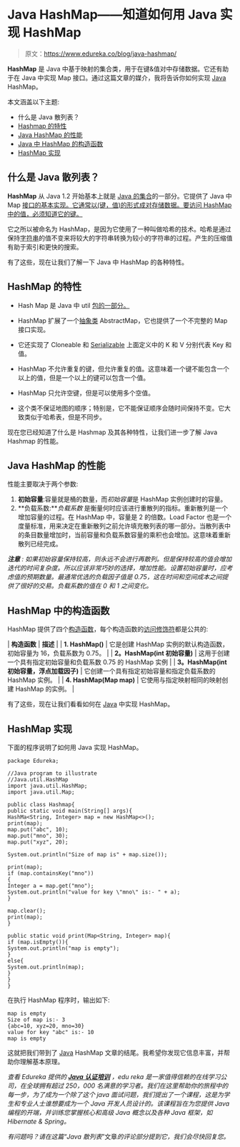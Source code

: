 # Java HashMap——知道如何用 Java 实现 HashMap

> 原文：<https://www.edureka.co/blog/java-hashmap/>

**HashMap** 是 Java 中基于映射的集合类，用于在键&值对中存储数据。它还有助于在 Java 中实现 Map 接口。通过这篇文章的媒介，我将告诉你如何实现 [Java](https://www.edureka.co/blog/java-tutorial/) HashMap。

本文涵盖以下主题:

*   什么是 Java 散列表？
*   [Hashmap 的特性](#FeaturesofHashmap)
*   [Java HashMap 的性能](#PerformanceofJavaHashMap)
*   [Java 中 HashMap 的构造函数](#ConstructorsofHashMapinJava)
*   [HashMap 实现](#HashMapImplementation)

## 什么是 Java 散列表？

**HashMap** 从 Java 1.2 开始基本上就是 [Java 的集合](https://www.edureka.co/blog/java-collections/)的一部分。它提供了 Java 中 Map [接口的基本实现。它通常以(键，值)的形式成对存储数据。要访问 HashMap 中的值，必须知道它的键。](https://www.edureka.co/blog/java-interface/)

它之所以被命名为 HashMap，是因为它使用了一种叫做哈希的技术。哈希是通过保持[字符串](https://www.edureka.co/blog/java-string/)的值不变来将较大的字符串转换为较小的字符串的过程。产生的压缩值有助于索引和更快的搜索。

有了这些，现在让我们了解一下 Java 中 HashMap 的各种特性。

## **HashMap 的特性**

*   Hash Map 是 Java 中 util [包的一部分。](https://www.edureka.co/blog/packages-in-java/)

*   HashMap 扩展了一个[抽象类](https://www.edureka.co/blog/abstract-classes-in-java/) AbstractMap，它也提供了一个不完整的 Map 接口实现。

*   它还实现了 Cloneable 和 [Serializable](https://www.edureka.co/blog/serialization-in-java/) 上面定义中的 K 和 V 分别代表 Key 和值。

*   HashMap 不允许重复的键，但允许重复的值。这意味着一个键不能包含一个以上的值，但是一个以上的键可以包含一个值。

*   HashMap 只允许空键，但是可以使用多个空值。

*   这个类不保证地图的顺序；特别是，它不能保证顺序会随时间保持不变。它大致类似于哈希表，但是不同步。

现在您已经知道了什么是 Hashmap 及其各种特性，让我们进一步了解 Java Hashmap 的性能。

## **Java HashMap 的性能**

性能主要取决于两个参数:

1.  **初始容量**:容量就是桶的数量，而*初始容量*是 HashMap 实例创建时的容量。
2.  **负载系数:***负载系数* 是衡量何时应该进行重散列的指标。重新散列是一个增加容量的过程。在 HashMap 中，容量是 2 的倍数。Load Factor 也是一个度量标准，用来决定在重新散列之前允许填充散列表的哪一部分。当散列表中的条目数量增加时，当前容量和负载系数容量的乘积也会增加。这意味着重新散列已经完成。

***注意** : 如果初始容量保持较高，则永远不会进行再散列。但是保持较高的值会增加迭代的时间复杂度。所以应该非常巧妙的选择，增加性能。设置初始容量时，应考虑值的预期数量。最通常优选的负载因子值是 0.75，这在时间和空间成本之间提供了很好的交易。负载系数的值在 0 和 1 之间变化。*

## **HashMap 中的构造函数**

HashMap 提供了四个[构造函数](https://www.edureka.co/blog/constructor-in-java/)，每个构造函数的[访问修饰符](https://www.edureka.co/blog/access-modifiers-in-java/)都是公共的:

| **构造函数** | **描述** |
| **1\. HashMap()** | 它是创建 HashMap 实例的默认构造函数，初始容量为 16，负载系数为 0.75。 |
| **2。HashMap(int 初始容量)** | 这用于创建一个具有指定初始容量和负载系数 0.75 的 HashMap 实例 |
| **3。HashMap(int 初始容量，浮点加载因子)** | 它创建一个具有指定初始容量和指定负载系数的 HashMap 实例。 |
| **4\. HashMap(Map map)** | 它使用与指定映射相同的映射创建 HashMap 的实例。 |

有了这些，现在让我们看看如何在 [Java](https://docs.oracle.com/javase/tutorial/) 中实现 HashMap。

## **HashMap 实现**

下面的程序说明了如何用 Java 实现 HashMap。

```
package Edureka;

//Java program to illustrate
//Java.util.HashMap
import java.util.HashMap;
import java.util.Map;

public class Hashmap{
public static void main(String[] args){
HashMa<String, Integer> map = new HashMap<>();
print(map);
map.put("abc", 10);
map.put("mno", 30);
map.put("xyz", 20);

System.out.println("Size of map is" + map.size());

print(map);
if (map.containsKey("mno"))
{
Integer a = map.get("mno");
System.out.println("value for key \"mno\" is:- " + a);
}

map.clear();
print(map);
}

public static void print(Map<String, Integer> map){
if (map.isEmpty()){
System.out.println("map is empty");
}
else{
System.out.println(map);
}
}
}
```

在执行 HashMap 程序时，输出如下:

```
map is empty
Size of map is:- 3
{abc=10, xyz=20, mno=30}
value for key "abc" is:- 10
map is empty
```

这就把我们带到了 [Java](https://www.edureka.co/blog/advanced-java-tutorial) HashMap 文章的结尾。我希望你发现它信息丰富，并帮助你理解基本原理。

*查看 Edureka 提供的 **[Java 认证培训](https://www.edureka.co/java-j2ee-soa-training)** ，edu reka 是一家值得信赖的在线学习公司，在全球拥有超过 250，000 名满意的学习者。我们在这里帮助你的旅程中的每一步，为了成为一个除了这个 java 面试问题，我们提出了一个课程，这是为学生和专业人士谁想要成为一个 Java 开发人员设计的。该课程旨在为您提供 Java 编程的开端，并训练您掌握核心和高级 Java 概念以及各种 Java 框架，如 Hibernate & Spring。*

*有问题吗？请在这篇“Java 散列表*”文章*的评论部分提到它，我们会尽快回复您。*